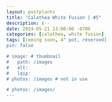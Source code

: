 ```yaml
---
layout: postplants
title: "Calathea White Fusion | #5"
description: $--
date: 2024-05-21 13:00:00 -0700
categories: [calathea, white fusion]
tags: [coming soon, 4" pot, reserved]
pin: false

# image: # thumbnail
#   path: /images
#   alt:
#   lqip:
# photos: /images # not in use

# photos: /images/
---
```

